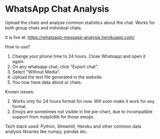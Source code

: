 # WhatsApp Chat Analysis
Upload the chats and analyse common statistics about the chat. Works for both group chats and individual chats.

It is live at: https://whatsapp-message-analysis.herokuapp.com/

How to use?
1. Change your phone time to 24 hours. Close Whatsapp and open it again.
2. On any whatsapp chat, click "Export chat".
3. Select "Without Media".
4. Upload the text file generated in the website.
5. You now have data about ur chats.

Known issues:
1. Works only for 24 hours format for now. Will soon make it work for any format.
2. Emojis are sometimes not visible in the pie-chart, due to incompatible support from matplotlib for those emojis.

Tech stack used:
Python, Streamlit, Heroku and other common data analysis libraries like numpy, pandas etc.
